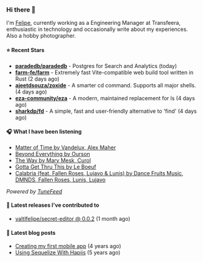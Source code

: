 ### Hi there 👋

I'm [Felipe](https://felipevm.com), currently working as a Engineering Manager at Transfeera, enthusiastic in technology and occasionally write about my experiences. Also a hobby photographer.

#### ⭐ Recent Stars
- **[paradedb/paradedb](https://github.com/paradedb/paradedb)** - Postgres for Search and Analytics (today)
- **[farm-fe/farm](https://github.com/farm-fe/farm)** - Extremely fast Vite-compatible web build tool written in Rust (2 days ago)
- **[ajeetdsouza/zoxide](https://github.com/ajeetdsouza/zoxide)** - A smarter cd command. Supports all major shells. (4 days ago)
- **[eza-community/eza](https://github.com/eza-community/eza)** - A modern, maintained replacement for ls (4 days ago)
- **[sharkdp/fd](https://github.com/sharkdp/fd)** - A simple, fast and user-friendly alternative to &#39;find&#39; (4 days ago)

#### 🎧 What I have been listening
- [Matter of Time by Vandelux, Alex Maher](https://open.spotify.com/track/5z49EsoURUXq88RSLBmYPG)
- [Beyond Everything by Ourson](https://open.spotify.com/track/5W0gnBtoimNtx6t08HS84f)
- [The Way by Mary Mesk, Curol](https://open.spotify.com/track/2W63BnQnUwe6pp9lctTfBo)
- [Gotta Get Thru This by Le Boeuf](https://open.spotify.com/track/61IqoZPM9h4DVJWHYSZAW5)
- [Calabria (feat. Fallen Roses, Lujavo &amp; Lunis) by Dance Fruits Music, DMNDS, Fallen Roses, Lunis, Lujavo](https://open.spotify.com/track/1rENS47PLnO8c7WIjRCD46)

_Powered by [TuneFeed](https://tunefeed.app?ref=valtlfelipe-gh-profile)_ 

#### 🚀 Latest releases I've contributed to


- [valtlfelipe/secret-editor @ 0.0.2](https://github.com/valtlfelipe/secret-editor/releases/tag/0.0.2) (1 month ago)

#### 📄 Latest blog posts
- [Creating my first mobile app](https://felipevm.com/posts/creating-my-first-mobile-app/) (4 years ago)
- [Using Sequelize With Hapijs](https://felipevm.com/posts/using-sequelize-with-hapijs/) (5 years ago)
